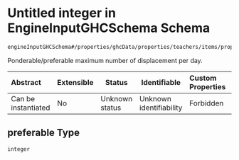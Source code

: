 # Untitled integer in EngineInputGHCSchema Schema

```txt
engineInputGHCSchema#/properties/ghcData/properties/teachers/items/properties/settings/items/properties/dailyBuildingTransfers/properties/preferable
```

Ponderable/preferable maximum number of displacement per day.


| Abstract            | Extensible | Status         | Identifiable            | Custom Properties | Additional Properties | Access Restrictions | Defined In                                                         |
| :------------------ | ---------- | -------------- | ----------------------- | :---------------- | --------------------- | ------------------- | ------------------------------------------------------------------ |
| Can be instantiated | No         | Unknown status | Unknown identifiability | Forbidden         | Allowed               | none                | [ghc.schema.json\*](../out/ghc.schema.json "open original schema") |

## preferable Type

`integer`
